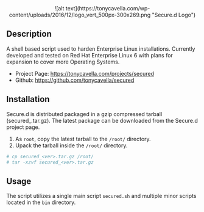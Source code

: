 <div align=center>![alt text](https://tonycavella.com/wp-content/uploads/2016/12/logo_vert_500px-300x269.png "Secure.d Logo")</div>

## Description
A shell based script used to harden Enterprise Linux installations.  Currently developed and tested on Red Hat Enterprise Linux 6 with plans for expansion to cover more Operating Systems.

* Project Page: https://tonycavella.com/projects/secured
* Github: https://github.com/tonycavella/secured

## Installation
Secure.d is distributed packaged in a gzip compressed tarball (secured_<ver>.tar.gz).  The latest package can be downloaded from the Secure.d project page.  

1. As `root`, copy the latest tarball to the `/root/` directory.
2. Upack the tarball inside the `/root/` directory.
```bash
# cp secured_<ver>.tar.gz /root/
# tar -xzvf secured_<ver>.tar.gz
```

## Usage 
The script utilizes a single main script `secured.sh` and multiple minor scripts located in the `bin` directory.  
